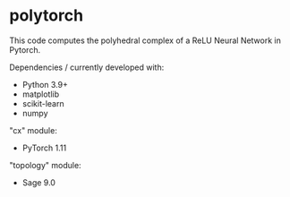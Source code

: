 # polytorch

This code computes the polyhedral complex of a ReLU Neural Network in Pytorch. 

Dependencies / currently developed with: 

* Python 3.9+ 
* matplotlib
* scikit-learn
* numpy

"cx" module:
* PyTorch 1.11

"topology" module: 
* Sage 9.0
